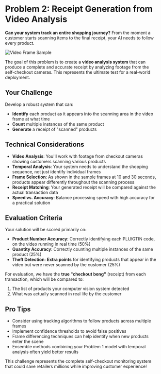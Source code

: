 # Problem 2: Receipt Generation from Video Analysis

**Can your system track an entire shopping journey?** From the moment a customer starts scanning items to the final receipt, your AI needs to follow every product.

![Video Frame Sample](../../images/video%20frame%2010%20and%2030.png)

The goal of this problem is to create a **video analysis system** that can produce a complete and accurate receipt by analyzing footage from the self-checkout cameras. This represents the ultimate test for a real-world deployment.

## Your Challenge

Develop a robust system that can:

- **Identify** each product as it appears into the scanning area in the video frame at what time
- **Count** multiple instances of the same product
- **Generate** a receipt of "scanned" products

## Technical Considerations

- **Video Analysis**: You'll work with footage from checkout cameras showing customers scanning various products
- **Temporal Analysis**: Your system needs to understand the shopping sequence, not just identify individual frames
- **Frame Selection**: As shown in the sample frames at 10 and 30 seconds, products appear differently throughout the scanning process
- **Receipt Matching**: Your generated receipt will be compared against the actual transaction data
- **Speed vs. Accuracy**: Balance processing speed with high accuracy for a practical solution

## Evaluation Criteria

Your solution will be scored primarily on:

- **Product Number Accuracy**: Correctly identifying each PLU/GTIN code, on the video running in real time (50%)
- **Quantity Accuracy**: Correctly counting multiple instances of the same product (25%)
- **Theft Detection**: **Extra points** for identifying products that appear in the video but were never scanned by the customer (25%)

For evaluation, we have the **true "checkout bong"** (receipt) from each transaction, which will be compared to:

1. The list of products your computer vision system detected
2. What was actually scanned in real life by the customer

## Pro Tips

- Consider using tracking algorithms to follow products across multiple frames
- Implement confidence thresholds to avoid false positives
- Frame differencing techniques can help identify when new products enter the scene
- Ensemble methods combining your Problem 1 model with temporal analysis often yield better results

This challenge represents the complete self-checkout monitoring system that could save retailers millions while improving customer experience!
